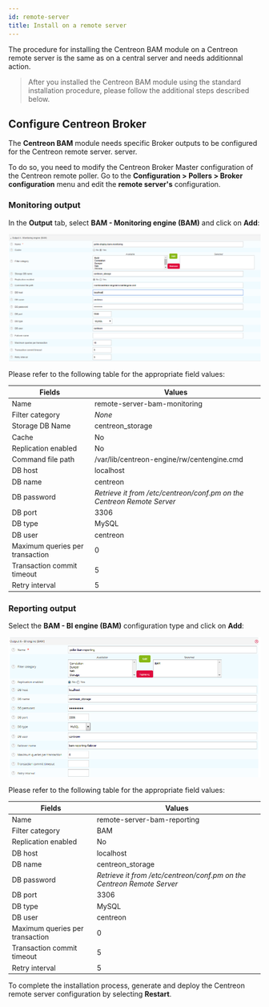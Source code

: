 ```yaml
---
id: remote-server
title: Install on a remote server
---
```


The procedure for installing the Centreon BAM module on a Centreon remote server
is the same as on a central server and needs additionnal action.

> After you installed the Centreon BAM module using the standard installation procedure, please follow the additional steps described below.

## Configure Centreon Broker

The **Centreon BAM** module needs specific Broker outputs to be configured for the Centreon remote server.
server.

To do so, you need to modify the Centreon Broker Master configuration of the
Centreon remote poller. Go to the **Configuration > Pollers > Broker
configuration** menu and edit the **remote server's** configuration.

### Monitoring output

In the **Output** tab, select **BAM - Monitoring engine (BAM)** and click on
**Add**:

![image](../assets/service-mapping/remote-server/conf_poller_bam_monitoring.png)

Please refer to the following table for the appropriate field values:

| Fields                          | Values                                                                 |
|---------------------------------|------------------------------------------------------------------------|
| Name                            | remote-server-bam-monitoring                                           |
| Filter category                 | *None*                                                                 |
| Storage DB Name                 | centreon\_storage                                                      |
| Cache                           | No                                                                     |
| Replication enabled             | No                                                                     |
| Command file path               | /var/lib/centreon-engine/rw/centengine.cmd                             |
| DB host                         | localhost                                                              |
| DB name                         | centreon                                                               |
| DB password                     | *Retrieve it from /etc/centreon/conf.pm on the Centreon Remote Server* |
| DB port                         | 3306                                                                   |
| DB type                         | MySQL                                                                  |
| DB user                         | centreon                                                               |
| Maximum queries per transaction | 0                                                                      |
| Transaction commit timeout      | 5                                                                      |
| Retry interval                  | 5                                                                      |

### Reporting output

Select the **BAM - BI engine (BAM)** configuration type and click on **Add**:

![image](../assets/service-mapping/remote-server/conf_poller_bam_reporting.png)

Please refer to the following table for the appropriate field values:

| Fields                          | Values                                                                 |
|---------------------------------|------------------------------------------------------------------------|
| Name                            | remote-server-bam-reporting                                            |
| Filter category                 | BAM                                                                    |
| Replication enabled             | No                                                                     |
| DB host                         | localhost                                                              |
| DB name                         | centreon\_storage                                                      |
| DB password                     | *Retrieve it from /etc/centreon/conf.pm on the Centreon Remote Server* |
| DB port                         | 3306                                                                   |
| DB type                         | MySQL                                                                  |
| DB user                         | centreon                                                               |
| Maximum queries per transaction | 0                                                                      |
| Transaction commit timeout      | 5                                                                      |
| Retry interval                  | 5                                                                      |

To complete the installation process, generate and deploy the Centreon remote
server configuration by selecting **Restart**.
